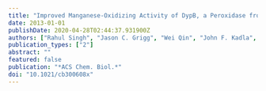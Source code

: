 ```yaml
---
title: "Improved Manganese-Oxidizing Activity of DypB, a Peroxidase from a Lignolytic Bacterium"
date: 2013-01-01
publishDate: 2020-04-28T02:44:37.931900Z
authors: ["Rahul Singh", "Jason C. Grigg", "Wei Qin", "John F. Kadla", "Michael E. P. Murphy", "Lindsay D. Eltis"]
publication_types: ["2"]
abstract: ""
featured: false
publication: "*ACS Chem. Biol.*"
doi: "10.1021/cb300608x"
---
```


